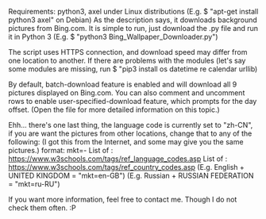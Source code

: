 Requirements: python3, axel under Linux distributions (E.g. $ "apt-get install python3 axel" on Debian)
As the description says, it downloads background pictures from Bing.com.
It is simple to run, just download the .py file and run it in Python 3 (E.g. $ "python3 Bing_Wallpaper_Downloader.py")

The script uses HTTPS connection, and download speed may differ from one location to another.
If there are problems with the modules (let's say some modules are missing, run $ "pip3 install os datetime re calendar urllib)

By default, batch-download feature is enabled and will download all 9 pictures displayed on Bing.com.
You can also comment and uncomment rows to enable user-specified-download feature, which prompts for the day offset.
(Open the file for more detailed information on this topic.)

Ehh... there's one last thing, the language code is currently set to "zh-CN", if you are want the pictures from other locations, 
change that to any of the following: 
(I got this from the Internet, and some may give you the same pictures.)
format: mkt=<Language Code>-<Country Code>
List of <Language Code>: https://www.w3schools.com/tags/ref_language_codes.asp
List of <Country Code>: https://www.w3schools.com/tags/ref_country_codes.asp
(E.g. English + UNITED KINGDOM = "mkt=en-GB") (E.g. Russian + RUSSIAN FEDERATION = "mkt=ru-RU")

If you want more information, feel free to contact me. Though I do not check them often.  :P
